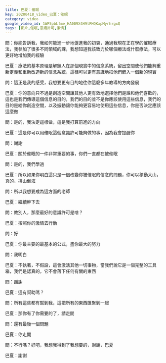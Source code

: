 ```yaml
---
title: 巴夏：催眠
key: 20200418_video_巴夏：催眠
category: video
google_video_id: 1WF5pbLfme_HA009X4H9lFHQKxpMyrhrgxQ
tags: [影片,催眠,意識許可,激情]
---
```


問：你能告訴我，我如何能進一步地促進我的初衷，通過我現在正在學的催眠療法，我參加了很多不同領域的課，我想知道我該致力於哪個療法或什麼療法，可以更好地增加我的經驗

巴夏：療法的基本原理是解鎖人在那個現實中的信念系統，留出空間使他們能夠重新定義和重新改造新的信念系統，這樣可以更有意識地把他們嵌入一個新的現實

問：這正是我的感受，我想要更有目的地往你這麼多年教導的方向發展

巴夏：你的意向只不過是創造空間讓其他人更有效地選擇他們是誰和他們喜歡的，這也是我們傳導這個信息的目的，我們的目的並不是你應該使用這些信息，我們的目的是給你創造空間，以及振動讓你能夠更容易地使用這些信息，你是否決定應該這麼做

問：是的，我決定這樣做，這是我打算前進的方向

巴夏：這是你可以用催眠這個意識許可能夠做的事，因為我會提醒你

問：謝謝

巴夏：關於催眠的一件非常重要的事，你們一直都在被催眠

問：是的，我們學過

巴夏：所以如果你明白這只是一個改變你被催眠的信念的問題，你可以移動大山，真的，排山倒海

問：所以我想要成為這方面的老師

巴夏：繼續幹下去

問：教別人，那麼最好的意識許可是啥？

巴夏：按照你的激情去行動

問：好

巴夏：你最主要的最基本的公式，盡你最大的努力

問：我明白

巴夏：不執著，不假設，這會激活其他一切事物，當我們說它是一個完整的工具箱，我們是認真的，它不會落下任何有關的東西

問：謝謝

巴夏：這有幫助嗎？

問：所有這些都有幫到我，這把所有的東西匯聚到一起

巴夏：那你有了你需要的了，請走開

問：還有最後一個問題

巴夏：你走開

問：不行嗎？好吧，我想我得到了我想要的，謝謝，巴夏

巴夏：謝謝
